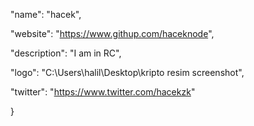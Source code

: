 
  "name": "hacek",
  
  "website": "https://www.githup.com/haceknode",
  
  "description": "I am in RC",
  
  "logo": "C:\Users\halil\Desktop\kripto resim screenshot",
  
  "twitter": "https://www.twitter.com/hacekzk"
  
}
